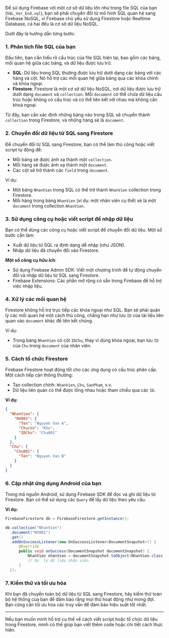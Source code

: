Để sử dụng Firebase với một cơ sở dữ liệu lớn như trong file SQL của bạn (`SQL_Ver_End.sql`), bạn sẽ phải chuyển đổi từ mô hình SQL quan hệ sang Firebase NoSQL, vì Firebase chủ yếu sử dụng Firestore hoặc Realtime Database, cả hai đều là cơ sở dữ liệu NoSQL.

Dưới đây là hướng dẫn từng bước:

### 1. **Phân tích file SQL của bạn**
   Đầu tiên, bạn cần hiểu rõ cấu trúc của file SQL hiện tại, bao gồm các bảng, mối quan hệ giữa các bảng, và dữ liệu được lưu trữ.

   - **SQL**: Dữ liệu trong SQL thường được lưu trữ dưới dạng các bảng với các hàng và cột. Nó hỗ trợ các mối quan hệ giữa bảng qua các khóa chính và khóa ngoại.
   - **Firestore**: Firestore là một cơ sở dữ liệu NoSQL, nơi dữ liệu được lưu trữ dưới dạng `document` và `collection`. Mỗi `document` có thể chứa dữ liệu cấu trúc hoặc không có cấu trúc và có thể liên kết với nhau mà không cần khoá ngoại.

   Từ đây, bạn cần xác định những bảng nào trong SQL sẽ chuyển thành `collection` trong Firestore, và những hàng sẽ là `document`.

### 2. **Chuyển đổi dữ liệu từ SQL sang Firestore**

   Để chuyển đổi từ SQL sang Firestore, bạn có thể làm thủ công hoặc viết script tự động để:
   
   - Mỗi bảng sẽ được ánh xạ thành một `collection`.
   - Mỗi hàng sẽ được ánh xạ thành một `document`.
   - Các cột sẽ trở thành các `field` trong `document`.

   Ví dụ: 
   - Một bảng `NhanVien` trong SQL có thể trở thành `NhanVien` collection trong Firestore.
   - Mỗi hàng trong bảng `NhanVien` (ví dụ: một nhân viên cụ thể) sẽ là một `document` trong collection `NhanVien`.

### 3. **Sử dụng công cụ hoặc viết script để nhập dữ liệu**

   Bạn có thể dùng các công cụ hoặc viết script để chuyển đổi dữ liệu. Một số bước cần làm:
   
   - Xuất dữ liệu từ SQL ra định dạng dễ nhập (như JSON).
   - Nhập dữ liệu đã chuyển đổi vào Firestore.

   **Một số công cụ hữu ích**:
   - Sử dụng Firebase Admin SDK: Viết một chương trình để tự động chuyển đổi và nhập dữ liệu từ SQL sang Firestore.
   - Firebase Extensions: Các phần mở rộng có sẵn trong Firebase để hỗ trợ việc nhập liệu.

### 4. **Xử lý các mối quan hệ**

   Firestore không hỗ trợ trực tiếp các khóa ngoại như SQL. Bạn sẽ phải quản lý các mối quan hệ một cách thủ công, chẳng hạn như lưu `ID` của tài liệu liên quan vào `document` khác để liên kết chúng. 

   Ví dụ:
   - Trong bảng `NhanVien` có cột `IDChu`, thay vì dùng khóa ngoại, bạn lưu `ID` của `Chu` trong `document` của nhân viên.

### 5. **Cách tổ chức Firestore**

   Firebase Firestore hoạt động tốt cho các ứng dụng có cấu trúc phân cấp. Một cách tiếp cận thông thường:
   
   - Tạo collection chính: `NhanVien`, `Chu`, `SanPham`, v.v.
   - Dữ liệu liên quan có thể được lồng nhau hoặc tham chiếu qua các `ID`.

   **Ví dụ**:
   ```json
   {
     "NhanVien": {
       "NV001": {
         "Ten": "Nguyen Van A",
         "ChucVu": "Kho",
         "IDChu": "Chu001"
       }
     },
     "Chu": {
       "Chu001": {
         "Ten": "Nguyen Van B"
       }
     }
   }
   ```

### 6. **Cập nhật ứng dụng Android của bạn**

   Trong mã nguồn Android, sử dụng Firebase SDK để đọc và ghi dữ liệu từ Firestore. Bạn có thể sử dụng các `Query` để lấy dữ liệu theo yêu cầu.

   **Ví dụ:**
   ```java
   FirebaseFirestore db = FirebaseFirestore.getInstance();
   
   db.collection("NhanVien")
     .document("NV001")
     .get()
     .addOnSuccessListener(new OnSuccessListener<DocumentSnapshot>() {
         @Override
         public void onSuccess(DocumentSnapshot documentSnapshot) {
             NhanVien nhanVien = documentSnapshot.toObject(NhanVien.class);
             // Xử lý dữ liệu nhân viên
         }
     });
   ```

### 7. **Kiểm thử và tối ưu hóa**

   Khi bạn đã chuyển toàn bộ dữ liệu từ SQL sang Firestore, hãy kiểm thử toàn bộ hệ thống của bạn để đảm bảo rằng mọi thứ hoạt động như mong đợi. Bạn cũng cần tối ưu hóa các truy vấn để đảm bảo hiệu suất tốt nhất.

---

Nếu bạn muốn mình hỗ trợ cụ thể về cách viết script hoặc tổ chức dữ liệu trong Firestore, mình có thể giúp bạn viết thêm code hoặc chi tiết cách thực hiện.
